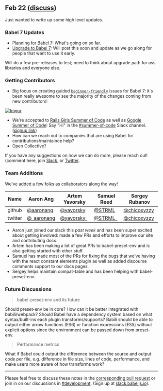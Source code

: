 ## Feb 22 ([discuss](https://github.com/babel/notes/pull/15))

Just wanted to write up some high level updates.

### Babel 7 Updates

- [Planning for Babel 7](https://github.com/babel/babel.github.io/pull/1166): What's going on so far.
- [Upgrade to Babel 7](https://github.com/babel/babel.github.io/pull/1146): Will post this soon and update as we go along for people that want to use it early.

Will do a few pre-releases to test; need to think about upgrade path for oss libraries and everyone else.

### Getting Contributors

- Big focus on creating guided [`beginner-friendly`](https://github.com/babel/babel/issues?q=is%3Aissue+label%3Abeginner-friendly+is%3Aclosed) issues for Babel 7: it's been really awesome to see the majority of the changes coming from new contributors!

[![Imgur](http://i.imgur.com/5Bndqfn.png)](https://github.com/babel/babel/issues/5184)

- We're accepted to [Rails Girls Summer of Code](https://teams.railsgirlssummerofcode.org/projects/177-babel) as well as [Google Summer of Code](https://summerofcode.withgoogle.com/organizations/5842528113786880/)! Say "Hi" in the [#summer-of-code](https://babeljs.slack.com/messages/summer-of-code) Slack channel. ([signup link](https://slack.babeljs.io/))
- How can we reach out to companies that are using Babel for contributions/maintaince help?
- Open Collective?

If you have any suggestions on how we can do more, please reach out! (comment here, join [Slack](https://slack.babeljs.io/), or [Twitter](https://twitter.com/babeljs).

### Team Additions

We've added a few folks as collaborators along the way!

| Name | Aaron Ang | Artem Yavorsky | Samuel Reed | Sergey Rubanov | 
|---|---|---|---|---|
| github | [@aaronang](https://github.com/aaronang) | [@yavorsky](https://github.com/yavorsky) | [@STRML](https://github.com/STRML) | [@chicoxyzzy](https://github.com/chicoxyzzy) |
| twitter | [@_aaronang](https://twitter.com/_aaronang) | [@yavorsky_](https://twitter.com/yavorsky_) | [@STRML_](https://twitter.com/STRML_) | [@chicoxyzzy](https://twitter.com/chicoxyzzy) |

- Aaron just joined our slack this *past week* and has been super excited about getting involved: made a few PRs and efforts to improve our site and contributing docs.
- Artem has been making a lot of great PRs to babel-preset-env and is also getting started with other stuff.
- Samuel has made most of the PRs for fixing the bugs that we've having with the react constant elements plugin as well as added discourse comments support to our docs pages.
- Sergey helps maintain compat-table and has been helping with babel-preset-env.

### Future Discussions

> babel-preset-env and its future

Should preset-env be in core? How can it be better integrated with babili/webpack?
Should Babel have a dependency system based on what syntax/built-ins each plugin transforms/supports? Babili should be able to output either arrow functions (ES6) or function expressions (ES5) without explicit options since the environment can be passed down from preset-env.

> Performance metrics

What if Babel could output the difference between the source and output code per file, e.g. difference in file size, lines of code, performance, and make users more aware of how transforms work?

---

Please feel free to discuss these notes in the [corresponding pull request](https://github.com/babel/notes/pull/15) or join in on our discussions in [#development](https://babeljs.slack.com/messages/development). (Sign up at [slack.babeljs.io](https://slack.babeljs.io/)).
